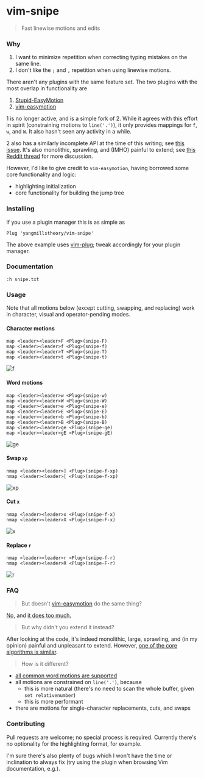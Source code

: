 # vim-snipe

> Fast linewise motions and edits

### Why

1. I want to minimize repetition when correcting typing mistakes on the same line.
2. I don't like the `;` and `,` repetition when using linewise motions.

There aren't any plugins with the same feature set. The two plugins with the most overlap in functionality are

1. [Stupid-EasyMotion](https://github.com/joequery/Stupid-EasyMotion)
2. [vim-easymotion](https://github.com/easymotion/vim-easymotion)

1 is no longer active, and is a simple fork of 2. While it agrees with this effort in spirit (constraining motions to `line('.')`), it
only provides mappings for `f`, `w`, and `W`. It also hasn't seen any activity in a while.

2 also has a similarly incomplete API at the time of this writing; see [this issue](https://github.com/easymotion/vim-easymotion/issues/354).
It's also monolithic, sprawling, and (IMHO) painful to extend; see [this Reddit thread](https://www.reddit.com/r/vim/comments/1v9qyu/actively_developed_and_maintained_fork_of/ceq7lcf/)
for more discussion.

However, I'd like to give credit to `vim-easymotion`, having borrowed some core functionality and logic:

* highlighting initialization
* core functionality for building the jump tree

### Installing

If you use a plugin manager this is as simple as

```vim
Plug 'yangmillstheory/vim-snipe'
```

The above example uses [vim-plug](https://github.com/junegunn/vim-plug); tweak accordingly for your plugin manager.

### Documentation

`:h snipe.txt`

### Usage

Note that all motions below (except cutting, swapping, and replacing) work in character, visual and operator-pending modes.

#### Character motions

```vim
map <leader><leader>F <Plug>(snipe-F)
map <leader><leader>f <Plug>(snipe-f)
map <leader><leader>T <Plug>(snipe-T)
map <leader><leader>t <Plug>(snipe-t)
```

![f](https://user-images.githubusercontent.com/2729079/33415309-7fc23138-d54a-11e7-9c02-a48e84ee4f8a.gif)

#### Word motions

```vim
map <leader><leader>w <Plug>(snipe-w)
map <leader><leader>W <Plug>(snipe-W)
map <leader><leader>e <Plug>(snipe-e)
map <leader><leader>E <Plug>(snipe-E)
map <leader><leader>b <Plug>(snipe-b)
map <leader><leader>B <Plug>(snipe-B)
map <leader><leader>ge <Plug>(snipe-ge)
map <leader><leader>gE <Plug>(snipe-gE)
```

![ge](https://user-images.githubusercontent.com/2729079/33415310-84d2ff72-d54a-11e7-8572-70e7292b123e.gif)


#### Swap `xp`

```vim
nmap <leader><leader>] <Plug>(snipe-f-xp)
nmap <leader><leader>[ <Plug>(snipe-f-xp)
```

![xp](https://user-images.githubusercontent.com/2729079/33415312-8af8eb64-d54a-11e7-920a-c14069b25704.gif)

#### Cut `x`

```vim
nmap <leader><leader>x <Plug>(snipe-f-x)
nmap <leader><leader>X <Plug>(snipe-F-x)
```

![x](https://user-images.githubusercontent.com/2729079/33415315-8e209210-d54a-11e7-9dfa-b9a6701901d6.gif)

#### Replace `r`


```vim
nmap <leader><leader>r <Plug>(snipe-f-r)
nmap <leader><leader>R <Plug>(snipe-F-r)
```

![r](https://user-images.githubusercontent.com/2729079/33415316-9181c618-d54a-11e7-80bb-2c72b34f3e11.gif)

### FAQ

> But doesn't [vim-easymotion](https://github.com/easymotion/vim-easymotion/) do the same thing?

[No](https://github.com/easymotion/vim-easymotion/issues/354), and [it does too much.](https://www.reddit.com/r/vim/comments/1v9qyu/actively_developed_and_maintained_fork_of/ceq7lcf/)

> But why didn't you extend it instead?

After looking at the code, it's indeed monolithic, large, sprawling, and (in my opinion) painful and unpleasant to extend. However, [one of the core algorithms is similar](https://github.com/easymotion/vim-easymotion/pull/359).

> How is it different?

* [all common word motions are supported](https://github.com/easymotion/vim-easymotion/issues/354)
* all motions are constrained on `line('.')`, because
  * this is more natural (there's no need to scan the whole buffer, given `set relativenumber`)
  * this is more performant
* there are motions for single-character replacements, cuts, and swaps

### Contributing

Pull requests are welcome; no special process is required. Currently there's no optionality for the highlighting format, for example.

I'm sure there's also plenty of bugs which I won't have the time or inclination to always fix (try using the plugin when browsing Vim documentation, e.g.).
